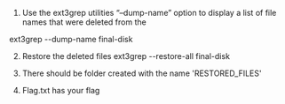 1. Use the ext3grep utilities “–dump-name” option to display a list of file names that were deleted from the 

ext3grep --dump-name final-disk

2. Restore the deleted files
ext3grep --restore-all final-disk

3. There should be folder created with the name 'RESTORED_FILES'

4. Flag.txt has your flag